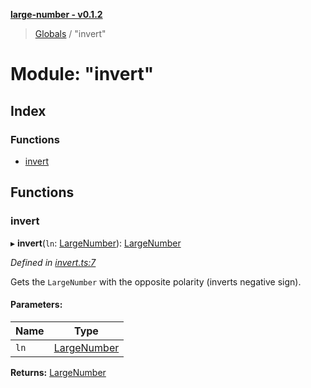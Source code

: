 **[large-number - v0.1.2](../README.md)**

> [Globals](../globals.md) / "invert"

# Module: "invert"

## Index

### Functions

* [invert](_invert_.md#invert)

## Functions

### invert

▸ **invert**(`ln`: [LargeNumber](../interfaces/_types_.largenumber.md)): [LargeNumber](../interfaces/_types_.largenumber.md)

*Defined in [invert.ts:7](https://github.com/zimmed/large-number/blob/e609f3a/src/invert.ts#L7)*

Gets the `LargeNumber` with the opposite polarity (inverts negative sign).

#### Parameters:

Name | Type |
------ | ------ |
`ln` | [LargeNumber](../interfaces/_types_.largenumber.md) |

**Returns:** [LargeNumber](../interfaces/_types_.largenumber.md)
